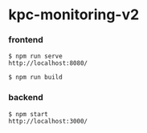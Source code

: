 # kpc-monitoring-v2

### frontend

```
$ npm run serve
http://localhost:8080/

$ npm run build

```

### backend

```
$ npm start
http://localhost:3000/
```
